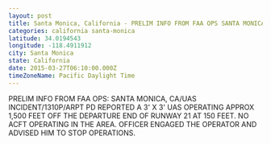 ```yaml
---
layout: post
title: Santa Monica, California - PRELIM INFO FROM FAA OPS SANTA MONICA CA UAS INCIDENT 1310P ARPT PD REPORTED A
categories: california santa-monica
latitude: 34.0194543
longitude: -118.4911912
city: Santa Monica
state: California
date: 2015-03-27T06:10:00.000Z
timeZoneName: Pacific Daylight Time
---
```


PRELIM INFO FROM FAA OPS: SANTA MONICA, CA/UAS INCIDENT/1310P/ARPT PD REPORTED A 3' X 3' UAS OPERATING APPROX 1,500 FEET OFF THE DEPARTURE END OF RUNWAY 21 AT 150 FEET. NO ACFT OPERATING IN THE AREA. OFFICER ENGAGED THE OPERATOR AND ADVISED HIM TO STOP OPERATIONS.